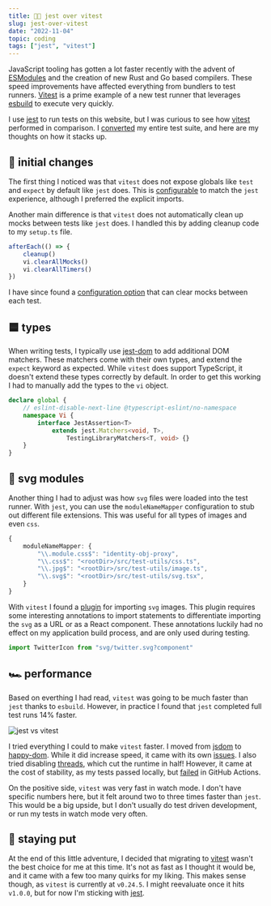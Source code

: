 ```yaml
---
title: 👌🏼 jest over vitest
slug: jest-over-vitest
date: "2022-11-04"
topic: coding
tags: ["jest", "vitest"]
---
```


JavaScript tooling has gotten a lot faster recently with the advent of [ESModules][esm] and the creation of new Rust and Go based compilers. These speed improvements have affected everything from bundlers to test runners. [Vitest][vitest] is a prime example of a new test runner that leverages [esbuild][esbuild] to execute very quickly.

I use [jest][jest] to run tests on this website, but I was curious to see how [vitest][vitest] performed in comparison. I [converted][pr] my entire test suite, and here are my thoughts on how it stacks up.

## 👛 initial changes

The first thing I noticed was that `vitest` does not expose globals like `test` and `expect` by default like `jest` does. This is [configurable][globals] to match the `jest` experience, although I preferred the explicit imports.

Another main difference is that `vitest` does not automatically clean up mocks between tests like `jest` does. I handled this by adding cleanup code to my `setup.ts` file.

```typescript
afterEach(() => {
    cleanup()
    vi.clearAllMocks()
    vi.clearAllTimers()
})
```

I have since found a [configuration option][mocks] that can clear mocks between each test.

## 🟦 types

When writing tests, I typically use [jest-dom][jest-dom] to add additional DOM matchers. These matchers come with their own types, and extend the `expect` keyword as expected. While `vitest` does support TypeScript, it doesn't extend these types correctly by default. In order to get this working I had to manually add the types to the `vi` object.

```typescript
declare global {
    // eslint-disable-next-line @typescript-eslint/no-namespace
    namespace Vi {
        interface JestAssertion<T>
            extends jest.Matchers<void, T>,
                TestingLibraryMatchers<T, void> {}
    }
}
```

## 🌠 svg modules

Another thing I had to adjust was how `svg` files were loaded into the test runner. With `jest`, you can use the `moduleNameMapper` configuration to stub out different file extensions. This was useful for all types of images and even `css`.

```typescript
{
    moduleNameMapper: {
        "\\.module.css$": "identity-obj-proxy",
        "\\.css$": "<rootDir>/src/test-utils/css.ts",
        "\\.jpg$": "<rootDir>/src/test-utils/image.ts",
        "\\.svg$": "<rootDir>/src/test-utils/svg.tsx",
    }
}
```

With `vitest` I found a [plugin][svgr] for importing `svg` images. This plugin requires some interesting annotations to import statements to differentiate importing the `svg` as a URL or as a React component. These annotations luckily had no effect on my application build process, and are only used during testing.

```typescript
import TwitterIcon from "svg/twitter.svg?component"
```

## 🏎 performance

Based on everthing I had read, `vitest` was going to be much faster than `jest` thanks to `esbuild`. However, in practice I found that `jest` completed full test runs 14% faster.

![jest vs vitest][jest-vs-vitest]

I tried everything I could to make `vitest` faster. I moved from [jsdom][jsdom] to [happy-dom][happy-dom]. While it did increase speed, it came with its own [issues][issue]. I also tried disabling [threads][threads], which cut the runtime in half! However, it came at the cost of stability, as my tests passed locally, but [failed][failures] in GitHub Actions.

On the positive side, `vitest` was very fast in watch mode. I don't have specific numbers here, but it felt around two to three times faster than `jest`. This would be a big upside, but I don't usually do test driven development, or run my tests in watch mode very often.

## 🛑 staying put

At the end of this little adventure, I decided that migrating to [vitest][vitest] wasn't the best choice for me at this time. It's not as fast as I thought it would be, and it came with a few too many quirks for my liking. This makes sense though, as `vitest` is currently at `v0.24.5`. I might reevaluate once it hits `v1.0.0`, but for now I'm sticking with [jest][jest].

[esm]: https://developer.mozilla.org/en-US/docs/Web/JavaScript/Guide/Modules
[vitest]: https://vitest.dev
[esbuild]: https://esbuild.github.io
[jest]: https://jestjs.io
[pr]: https://github.com/bradgarropy/bradgarropy.com/pull/334
[globals]: https://vitest.dev/config/#globals
[mocks]: https://vitest.dev/config/#clearmocks
[jest-dom]: https://testing-library.com/docs/ecosystem-jest-dom
[modules]: https://jestjs.io/docs/configuration#modulenamemapper-objectstring-string--arraystring
[svgr]: https://github.com/lucsky/vite-plugin-svgr
[jsdom]: https://github.com/jsdom/jsdom
[happy-dom]: https://github.com/capricorn86/happy-dom
[issue]: https://github.com/capricorn86/happy-dom/issues/527
[threads]: https://vitest.dev/config/#threads
[failures]: https://github.com/bradgarropy/bradgarropy.com/actions/runs/3379996975
[jest-vs-vitest]: https://res.cloudinary.com/bradgarropy/image/upload/bradgarropy.com/posts/jest-vs-vitest.png
